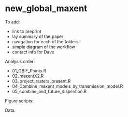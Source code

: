# new_global_maxent

To add: 
- link to preprint
- lay summary of the paper
- navigation for each of the folders
- simple diagram of the workflow
- contact info for Dave

Analysis order:
- 01_GBIF_Points.R
- 02_maxentX2.R 
- 03_project_rasters_present.R
- 04_Combine_maxent_models_by_transmission_model.R
- 05_combine_and_future_dispersion.R

Figure scripts:



Data: 
